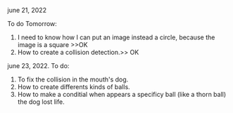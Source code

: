june 21, 2022

To do Tomorrow:

1. I need to know how I can put an image instead a circle, because the image is a square >>OK
2. How to create a collision detection.>> OK

june 23, 2022.
To do:

1. To fix the collision in the mouth's dog.
2. How to create differents kinds of balls.
3. How to make a conditial when appears a specificy ball (like a thorn ball) the dog lost life.

